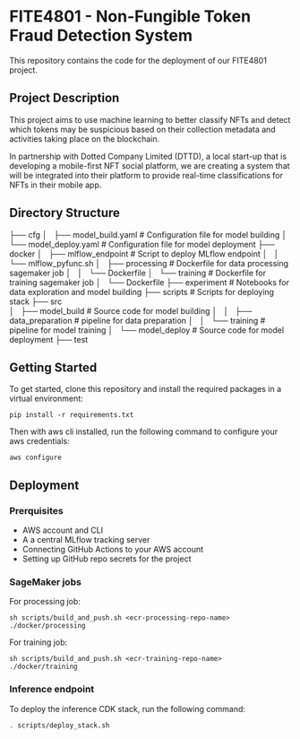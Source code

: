 # FITE4801 - Non-Fungible Token Fraud Detection System

This repository contains the code for the deployment of our FITE4801 project.

## Project Description

This project aims to use machine learning to better classify NFTs and detect which tokens may be suspicious based on their collection metadata and activities taking place on the blockchain.

In partnership with Dotted Company Limited (DTTD), a local start-up that is developing a mobile-first NFT social platform, we are creating a system that will be integrated into their platform to provide real-time classifications for NFTs in their mobile app.

## Directory Structure
├── cfg
│   ├── model_build.yaml        # Configuration file for model building
│   └── model_deploy.yaml       # Configuration file for model deployment
├── docker
│   ├── mlflow_endpoint         # Script to deploy MLflow endpoint
│   │   └── mlflow_pyfunc.sh
│   ├── processing              # Dockerfile for data processing sagemaker job
│   │   └── Dockerfile
│   └── training                # Dockerfile for training sagemaker job
│       └── Dockerfile
├── experiment                  # Notebooks for data exploration and model building
├── scripts                     # Scripts for deploying stack
├── src                         
│   ├── model_build             # Source code for model building
│   │   ├── data_preparation    # pipeline for data preparation
│   │   └── training            # pipeline for model training
│   └── model_deploy            # Source code for model deployment
├── test

## Getting Started

To get started, clone this repository and install the required packages in a virtual environment:
```
pip install -r requirements.txt
```

Then with aws cli installed, run the following command to configure your aws credentials:
```
aws configure
```


## Deployment

### Prerquisites
- AWS account and CLI
- A a central MLflow tracking server
- Connecting GitHub Actions to your AWS account
- Setting up GitHub repo secrets for the project

### SageMaker jobs
For processing job:
```
sh scripts/build_and_push.sh <ecr-processing-repo-name> ./docker/processing
```
For training job:
```
sh scripts/build_and_push.sh <ecr-training-repo-name> ./docker/training
```
### Inference endpoint
To deploy the inference CDK stack, run the following command:
```bash
. scripts/deploy_stack.sh
```
